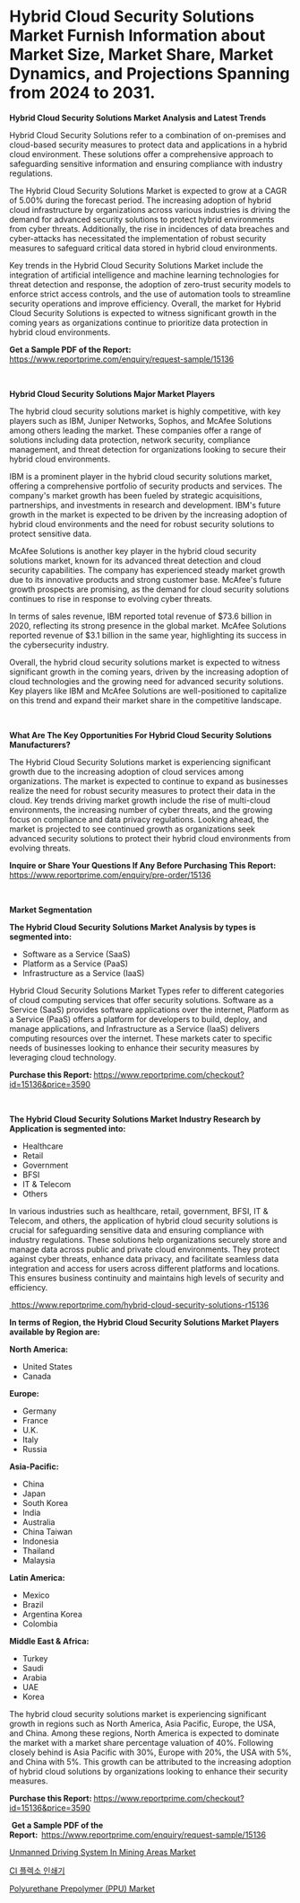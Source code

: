 <p><h1>Hybrid Cloud Security Solutions Market Furnish Information about Market Size, Market Share, Market Dynamics, and Projections Spanning from 2024 to 2031.</h1></p><p><strong>Hybrid Cloud Security Solutions Market Analysis and Latest Trends</strong></p>
<p><p>Hybrid Cloud Security Solutions refer to a combination of on-premises and cloud-based security measures to protect data and applications in a hybrid cloud environment. These solutions offer a comprehensive approach to safeguarding sensitive information and ensuring compliance with industry regulations.</p><p>The Hybrid Cloud Security Solutions Market is expected to grow at a CAGR of 5.00% during the forecast period. The increasing adoption of hybrid cloud infrastructure by organizations across various industries is driving the demand for advanced security solutions to protect hybrid environments from cyber threats. Additionally, the rise in incidences of data breaches and cyber-attacks has necessitated the implementation of robust security measures to safeguard critical data stored in hybrid cloud environments.</p><p>Key trends in the Hybrid Cloud Security Solutions Market include the integration of artificial intelligence and machine learning technologies for threat detection and response, the adoption of zero-trust security models to enforce strict access controls, and the use of automation tools to streamline security operations and improve efficiency. Overall, the market for Hybrid Cloud Security Solutions is expected to witness significant growth in the coming years as organizations continue to prioritize data protection in hybrid cloud environments.</p></p>
<p><strong>Get a Sample PDF of the Report:&nbsp;</strong> <a href="https://www.reportprime.com/enquiry/request-sample/15136">https://www.reportprime.com/enquiry/request-sample/15136</a></p>
<p>&nbsp;</p>
<p><strong>Hybrid Cloud Security Solutions Major Market Players</strong></p>
<p><p>The hybrid cloud security solutions market is highly competitive, with key players such as IBM, Juniper Networks, Sophos, and McAfee Solutions among others leading the market. These companies offer a range of solutions including data protection, network security, compliance management, and threat detection for organizations looking to secure their hybrid cloud environments.</p><p>IBM is a prominent player in the hybrid cloud security solutions market, offering a comprehensive portfolio of security products and services. The company's market growth has been fueled by strategic acquisitions, partnerships, and investments in research and development. IBM's future growth in the market is expected to be driven by the increasing adoption of hybrid cloud environments and the need for robust security solutions to protect sensitive data.</p><p>McAfee Solutions is another key player in the hybrid cloud security solutions market, known for its advanced threat detection and cloud security capabilities. The company has experienced steady market growth due to its innovative products and strong customer base. McAfee's future growth prospects are promising, as the demand for cloud security solutions continues to rise in response to evolving cyber threats.</p><p>In terms of sales revenue, IBM reported total revenue of $73.6 billion in 2020, reflecting its strong presence in the global market. McAfee Solutions reported revenue of $3.1 billion in the same year, highlighting its success in the cybersecurity industry.</p><p>Overall, the hybrid cloud security solutions market is expected to witness significant growth in the coming years, driven by the increasing adoption of cloud technologies and the growing need for advanced security solutions. Key players like IBM and McAfee Solutions are well-positioned to capitalize on this trend and expand their market share in the competitive landscape.</p></p>
<p>&nbsp;</p>
<p><strong>What Are The Key Opportunities For Hybrid Cloud Security Solutions Manufacturers?</strong></p>
<p><p>The Hybrid Cloud Security Solutions market is experiencing significant growth due to the increasing adoption of cloud services among organizations. The market is expected to continue to expand as businesses realize the need for robust security measures to protect their data in the cloud. Key trends driving market growth include the rise of multi-cloud environments, the increasing number of cyber threats, and the growing focus on compliance and data privacy regulations. Looking ahead, the market is projected to see continued growth as organizations seek advanced security solutions to protect their hybrid cloud environments from evolving threats.</p></p>
<p><strong>Inquire or Share Your Questions If Any Before Purchasing This Report:</strong> <a href="https://www.reportprime.com/enquiry/pre-order/15136">https://www.reportprime.com/enquiry/pre-order/15136</a></p>
<p>&nbsp;</p>
<p><strong>Market Segmentation</strong></p>
<p><strong>The Hybrid Cloud Security Solutions Market Analysis by types is segmented into:</strong></p>
<p><ul><li>Software as a Service (SaaS)</li><li>Platform as a Service (PaaS)</li><li>Infrastructure as a Service (IaaS)</li></ul></p>
<p><p>Hybrid Cloud Security Solutions Market Types refer to different categories of cloud computing services that offer security solutions. Software as a Service (SaaS) provides software applications over the internet, Platform as a Service (PaaS) offers a platform for developers to build, deploy, and manage applications, and Infrastructure as a Service (IaaS) delivers computing resources over the internet. These markets cater to specific needs of businesses looking to enhance their security measures by leveraging cloud technology.</p></p>
<p><strong>Purchase this Report:&nbsp;</strong><a href="https://www.reportprime.com/checkout?id=15136&price=3590">https://www.reportprime.com/checkout?id=15136&price=3590</a></p>
<p>&nbsp;</p>
<p><strong>The Hybrid Cloud Security Solutions Market Industry Research by Application is segmented into:</strong></p>
<p><ul><li>Healthcare</li><li>Retail</li><li>Government</li><li>BFSI</li><li>IT & Telecom</li><li>Others</li></ul></p>
<p><p>In various industries such as healthcare, retail, government, BFSI, IT & Telecom, and others, the application of hybrid cloud security solutions is crucial for safeguarding sensitive data and ensuring compliance with industry regulations. These solutions help organizations securely store and manage data across public and private cloud environments. They protect against cyber threats, enhance data privacy, and facilitate seamless data integration and access for users across different platforms and locations. This ensures business continuity and maintains high levels of security and efficiency.</p></p>
<p><a href="https://www.reportprime.com/hybrid-cloud-security-solutions-r15136">&nbsp;https://www.reportprime.com/hybrid-cloud-security-solutions-r15136</a></p>
<p><strong>In terms of Region, the Hybrid Cloud Security Solutions Market Players available by Region are:</strong></p>
<p>
    <p> <strong> North America: </strong>
        <ul>
            <li>United States</li>
            <li>Canada</li>
        </ul>
        </p> 
    <p> <strong> Europe: </strong>
        <ul>
            <li>Germany</li>
            <li>France</li>
            <li>U.K.</li>
            <li>Italy</li>
            <li>Russia</li>
        </ul>
        </p> 
    <p> <strong> Asia-Pacific: </strong>
        <ul>
            <li>China</li>
            <li>Japan</li>
            <li>South Korea</li>
            <li>India</li>
            <li>Australia</li>
            <li>China Taiwan</li>
            <li>Indonesia</li>
            <li>Thailand</li>
            <li>Malaysia</li>
        </ul>
        </p> 
    <p> <strong> Latin America: </strong>
        <ul>
            <li>Mexico</li>
            <li>Brazil</li>
            <li>Argentina Korea</li>
            <li>Colombia</li>
        </ul>
        </p> 
    <p> <strong> Middle East & Africa: </strong>
        <ul>
            <li>Turkey</li>
            <li>Saudi</li>
            <li>Arabia</li>
            <li>UAE</li>
            <li>Korea</li>
        </ul>
    </p>
    </p>
<p><p>The hybrid cloud security solutions market is experiencing significant growth in regions such as North America, Asia Pacific, Europe, the USA, and China. Among these regions, North America is expected to dominate the market with a market share percentage valuation of 40%. Following closely behind is Asia Pacific with 30%, Europe with 20%, the USA with 5%, and China with 5%. This growth can be attributed to the increasing adoption of hybrid cloud solutions by organizations looking to enhance their security measures.</p></p>
<p><strong>Purchase this Report: </strong><a href="https://www.reportprime.com/checkout?id=15136&price=3590">https://www.reportprime.com/checkout?id=15136&price=3590</a></p>
<p>&nbsp;<strong>Get a Sample PDF of the Report:&nbsp;&nbsp;</strong><a href="https://www.reportprime.com/enquiry/request-sample/15136">https://www.reportprime.com/enquiry/request-sample/15136</a></p>
<p><strong></strong></p>
<p><p><a href="https://www.linkedin.com/pulse/unmanned-driving-system-mining-areas-market-size-evaluating-fidhe?trackingId=bZ9J4%2FnYnO4MZ4zJBkby%2Bg%3D%3D">Unmanned Driving System In Mining Areas Market</a></p><p><a href="https://github.com/vss5505pa7z1p/Market-Research-Report-List-1/blob/main/575715923429.md">CI 플렉소 인쇄기</a></p><p><a href="https://www.linkedin.com/pulse/polyurethane-prepolymer-ppu-market-size-share-global-analysis-kq9de?trackingId=a0P8NbgxlPArnfQQe7mEzw%3D%3D">Polyurethane Prepolymer (PPU) Market</a></p></p>